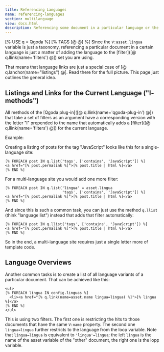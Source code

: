 ```yaml
---
title: Referencing Languages
name: referencing-languages
section: multilanguage
view: docs.html
description: Referencing some document in a particular language or the current document in another language is very easily achieved with Qgoda.
---
```

[% USE q = Qgoda %]
[% TAGS [@ @] %]
Since the `V:asset.lingua` variable is just a taxonomy, referencing a particular document in a certain language is just a matter of adding the language to the [filter]([@ q.llink(name='filters') @]) set you are using.

That means that language links are just a special case of [@ q.lanchor(name="listings") @]. Read there for the full picture. This page just outlines the general idea.

## Listings and Links for the Current Language ("l-methods")

All methods of the [Qgoda plug-in]([@ q.llink(name='qgoda-plug-in') @]) that take a set of filters as an argument have a corresponding version with the letter "l" prepended to the name that automatically adds a [filter]([@ q.llink(name='filters') @]) for the current language.

Example:

Creating a listing of posts for the tag "JavaScript" looks like this for a single-language site:

<!--QGODA-NO-XGETTEXT-->
```tt2;line-numbers
[% FOREACH post IN q.list('tags', ['contains', 'JavaScript']) %]
<a href="[% post.permalink %]">[% post.title | html %]</a>
[% END %]
```
<!--/QGODA-NO-XGETTEXT-->

For a multi-language site you would add one more filter:

<!--QGODA-NO-XGETTEXT-->
```tt2;line-numbers
[% FOREACH post IN q.list('lingua' = asset.lingua
                          'tags', ['contains', 'JavaScript']) %]
<a href="[% post.permalink %]">[% post.title | html %]</a>
[% END %]
```
<!--/QGODA-NO-XGETTEXT-->

And since this is such a common task, you can just use the method `q.llist` (think "language list") instead that adds that filter automatically:

<!--QGODA-NO-XGETTEXT-->
```tt2;line-numbers
[% FOREACH post IN q.llist('tags', ['contains', 'JavaScript']) %]
<a href="[% post.permalink %]">[% post.title | html %]</a>
[% END %]
```
<!--/QGODA-NO-XGETTEXT-->

So in the end, a multi-language site requires just a single letter more of template code.

## Language Overviews

Another common tasks is to create a list of all language variants of a particular document. That can be achieved like this:

<!--QGODA-NO-XGETTEXT-->
```tt2;line-numbers
<ul>
[% FOREACH lingua IN config.linguas %]
  <li><a href="[% q.link(name=asset.name lingua=lingua) %]">[% lingua %]</a>
[% END %]
</ul>
```
<!--/QGODA-NO-XGETTEXT-->

This is using two filters. The first one is restricting the hits to those documents that have the same `V:name` property. The second one `lingua=lingua` further restricts to the language from the loop variable. Note that `lingua=lingua` is equivalent to `'lingua'=lingua`; the left `lingua` is the name of the asset variable of the "other" document, the right one is the lopp variable.

